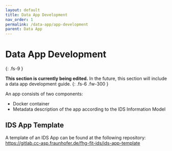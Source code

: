 ```yaml
---
layout: default
title: Data App Development
nav_order: 1
permalink: /data-app/app-development
parent: Data App
---
```


# Data App Development
{: .fs-9 }

**This section is currently being edited.** In the future, this section will include a data app development guide. 
{: .fs-6 .fw-300 }

An app consists of two components:​
* Docker container
* Metadata description of the app according to the IDS Information Model

## IDS App Template

A template of an IDS App can be found at the following repository: <https://gitlab.cc-asp.fraunhofer.de/fhg-fit-ids/ids-app-template>